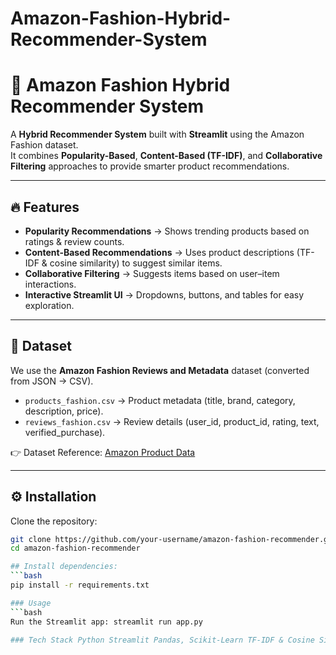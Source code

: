 # Amazon-Fashion-Hybrid-Recommender-System
# 👗 Amazon Fashion Hybrid Recommender System

A **Hybrid Recommender System** built with **Streamlit** using the Amazon Fashion dataset.  
It combines **Popularity-Based**, **Content-Based (TF-IDF)**, and **Collaborative Filtering** approaches to provide smarter product recommendations.

---

## 🔥 Features
- **Popularity Recommendations** → Shows trending products based on ratings & review counts.  
- **Content-Based Recommendations** → Uses product descriptions (TF-IDF & cosine similarity) to suggest similar items.  
- **Collaborative Filtering** → Suggests items based on user–item interactions.  
- **Interactive Streamlit UI** → Dropdowns, buttons, and tables for easy exploration.  

---

## 📂 Dataset
We use the **Amazon Fashion Reviews and Metadata** dataset (converted from JSON → CSV).  

- `products_fashion.csv` → Product metadata (title, brand, category, description, price).  
- `reviews_fashion.csv` → Review details (user_id, product_id, rating, text, verified_purchase).  

👉 Dataset Reference: [Amazon Product Data](https://cseweb.ucsd.edu/~jmcauley/datasets.html#amazon_reviews)  

---

## ⚙️ Installation

Clone the repository:
```bash
git clone https://github.com/your-username/amazon-fashion-recommender.git
cd amazon-fashion-recommender

## Install dependencies:
```bash
pip install -r requirements.txt

### Usage
```bash
Run the Streamlit app: streamlit run app.py

### Tech Stack Python Streamlit Pandas, Scikit-Learn TF-IDF & Cosine Similarity Collaborative Filtering (user-item interactions).
